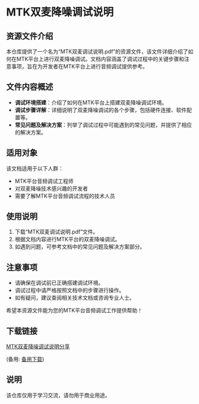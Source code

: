 # MTK双麦降噪调试说明

## 资源文件介绍

本仓库提供了一个名为“MTK双麦调试说明.pdf”的资源文件，该文件详细介绍了如何在MTK平台上进行双麦降噪调试。文档内容涵盖了调试过程中的关键步骤和注意事项，旨在为开发者在MTK平台上进行音频调试提供参考。

## 文件内容概述

- **调试环境搭建**：介绍了如何在MTK平台上搭建双麦降噪调试环境。
- **调试步骤详解**：详细说明了双麦降噪调试的各个步骤，包括硬件连接、软件配置等。
- **常见问题及解决方案**：列举了调试过程中可能遇到的常见问题，并提供了相应的解决方案。

## 适用对象

该文档适用于以下人群：

- MTK平台音频调试工程师
- 对双麦降噪技术感兴趣的开发者
- 需要了解MTK平台音频调试流程的技术人员

## 使用说明

1. 下载“MTK双麦调试说明.pdf”文件。
2. 根据文档内容进行MTK平台的双麦降噪调试。
3. 如遇到问题，可参考文档中的常见问题及解决方案部分。

## 注意事项

- 请确保在调试前已正确搭建调试环境。
- 调试过程中请严格按照文档中的步骤进行操作。
- 如有疑问，建议查阅相关技术文档或咨询专业人士。

希望本资源文件能为您的MTK平台音频调试工作提供帮助！

## 下载链接
[MTK双麦降噪调试说明分享](https://pan.quark.cn/s/c69077f4c881) 

(备用: [备用下载](https://pan.baidu.com/s/114KUjGa53jzsE-wz-DfbsA?pwd=dgg4))

## 说明

该仓库仅用于学习交流，请勿用于商业用途。
